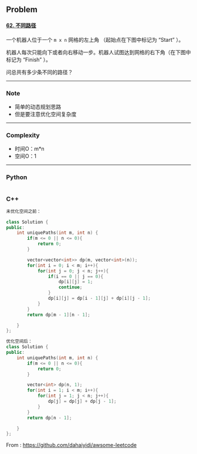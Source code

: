 ## Problem

#### [62. 不同路径](https://leetcode-cn.com/problems/unique-paths/)

一个机器人位于一个 `m x n` 网格的左上角 （起始点在下图中标记为 “Start” ）。

机器人每次只能向下或者向右移动一步。机器人试图达到网格的右下角（在下图中标记为 “Finish” ）。

问总共有多少条不同的路径？

------

### Note

- 简单的动态规划思路
- 但是要注意优化空间复杂度

------

### Complexity

- 时间O：m*n
- 空间O：1

------

### Python

```python

```

### C++

```C++
未优化空间之前：

class Solution {
public:
    int uniquePaths(int m, int n) {
        if(m <= 0 || n <= 0){
            return 0;
        }

        vector<vector<int>> dp(m, vector<int>(n));
        for(int i = 0; i < m; i++){
            for(int j = 0; j < n; j++){
                if(i == 0 || j == 0){
                    dp[i][j] = 1;
                    continue;
                }
                dp[i][j] = dp[i - 1][j] + dp[i][j - 1];
            }
        }
        return dp[m - 1][n - 1];

    }
};

优化空间后：
class Solution {
public:
    int uniquePaths(int m, int n) {
        if(m <= 0 || n <= 0){
            return 0;
        }

        vector<int> dp(n, 1);
        for(int i = 1; i < m; i++){
            for(int j = 1; j < n; j++){
                dp[j] = dp[j] + dp[j - 1];
            }
        }
        return dp[n - 1];

    }
};
```



From : https://github.com/dahaiyidi/awsome-leetcode
